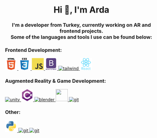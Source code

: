 <h1 align="center">Hi 👋, I'm Arda</h1>
<h3 align="center">I'm a developer from Turkey, currently working on AR and frontend projects. <br>Some of the languages and tools I use can be found below:</h3>
<h3 align="left">Frontend Development:</h3>
</a> <a href="https://www.w3.org/html/" target="_blank"> <img src="https://raw.githubusercontent.com/devicons/devicon/master/icons/html5/html5-original-wordmark.svg" alt="html5" width="40" height="40"/> <a href="https://www.w3schools.com/css/" target="_blank"> <img src="https://raw.githubusercontent.com/devicons/devicon/master/icons/css3/css3-original-wordmark.svg" alt="css3" width="40" height="40"/> <a href="https://developer.mozilla.org/en-US/docs/Web/JavaScript" target="_blank"> <img src="https://raw.githubusercontent.com/devicons/devicon/master/icons/javascript/javascript-original.svg" alt="javascript" width="40" height="40"/><a href="https://getbootstrap.com" target="_blank"> <img src="https://raw.githubusercontent.com/devicons/devicon/master/icons/bootstrap/bootstrap-plain-wordmark.svg" alt="bootstrap" width="40" height="40"/> <a href="https://tailwindcss.com/" target="_blank"> <img src="https://www.vectorlogo.zone/logos/tailwindcss/tailwindcss-icon.svg" alt="tailwind" width="40" height="40"/> </a> <a href="https://reactjs.org/" target="_blank"> <img src="https://raw.githubusercontent.com/devicons/devicon/master/icons/react/react-original-wordmark.svg" alt="react" width="40" height="40"/> </a>
<h3 align="left">Augmented Reality & Game Development:</h3>
<a href="https://unity.com/" target="_blank"> <img src="https://www.vectorlogo.zone/logos/unity3d/unity3d-icon.svg" alt="unity" width="40" height="40"/> </a>
<a href="https://www.w3schools.com/cs/" target="_blank"> <img src="https://raw.githubusercontent.com/devicons/devicon/master/icons/csharp/csharp-original.svg" alt="csharp" width="40" height="40"/> </a>
<a href="https://www.blender.org/" target="_blank"> <img src="https://upload.wikimedia.org/wikipedia/commons/0/0c/Blender_logo_no_text.svg" alt="blender" width="40" height="40"/> </a> <a href="https://developer.vuforia.com//" target="_blank"> <img src="https://pbs.twimg.com/profile_images/1400488926545072129/Lqwy8wIj_400x400.jpg" width="40" height="40"/> </a><a href="#" target="_blank"> <img src="https://encrypted-tbn0.gstatic.com/images?q=tbn:ANd9GcQB_iYtMREynSW9xFFGeiYBcbPrd6LOjQAOjexLGfoZWHQMS_C6KCuuPgirmnUnSWDhMVw&usqp=CAU" alt="git" width="40" height="40"/>  </a>
<h3 align="left">Other:</h3>
<a href="https://www.python.org" target="_blank"> <img src="https://raw.githubusercontent.com/devicons/devicon/master/icons/python/python-original.svg" alt="python" width="40" height="40"/> </a>  </a> <a href="https://git-scm.com/" target="_blank"> <img src="https://www.vectorlogo.zone/logos/git-scm/git-scm-icon.svg" alt="git" width="40" height="40"/> </a> <a href="https://trello.com" target="_blank"> <img src="https://pbs.twimg.com/profile_images/1361722806694785027/UY7DlO0a.png" alt="git" width="40" height="40"/>  </a>
  

  
